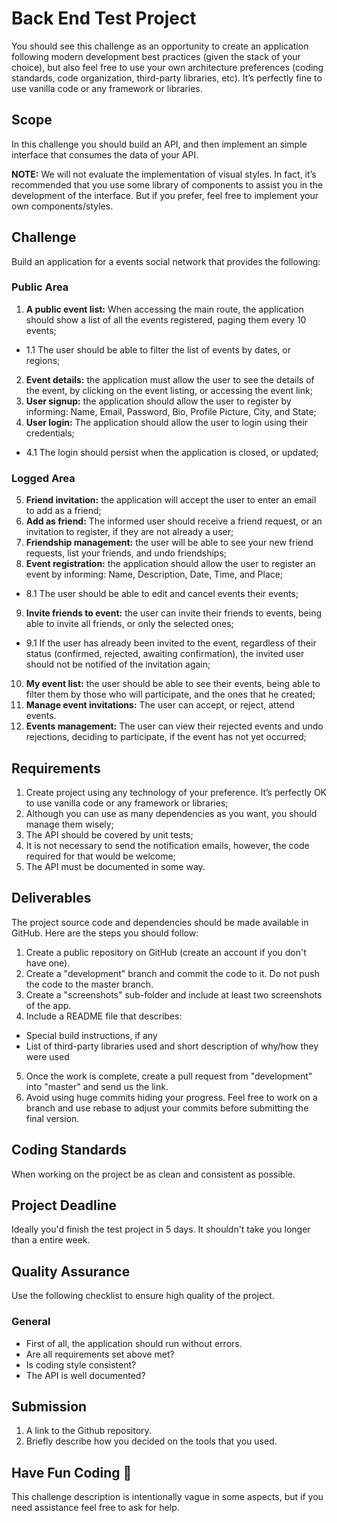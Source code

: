 # Back End Test Project
You should see this challenge as an opportunity to create an application following modern development best practices (given the stack of your choice), but also feel free to use your own architecture preferences (coding standards, code organization, third-party libraries, etc). It’s perfectly fine to use vanilla code or any framework or libraries.

## Scope
In this challenge you should build an API, and then implement an simple interface that consumes the data of your API.

__NOTE:__ We will not evaluate the implementation of visual styles. In fact, it’s recommended that you use some library of components to assist you in the development of the interface. But if you prefer, feel free to implement your own components/styles.

## Challenge
Build an application for a events social network that provides the following:

### Public Area
1. __A public event list:__ When accessing the main route, the application should show a list of all the events registered, paging them every 10 events;
- 1.1 The user should be able to filter the list of events by dates, or regions;
2. __Event details:__ the application must allow the user to see the details of the event, by clicking on the event listing, or accessing the event link;
3. __User signup:__ the application should allow the user to register by informing: Name, Email, Password, Bio, Profile Picture, City, and State;
4. __User login:__ The application should allow the user to login using their credentials;
- 4.1 The login should persist when the application is closed, or updated;

### Logged Area
5. __Friend invitation:__ the application will accept the user to enter an email to add as a friend;
6. __Add as friend:__ The informed user should receive a friend request, or an invitation to register, if they are not already a user;
7. __Friendship management:__ the user will be able to see your new friend requests, list your friends, and undo friendships;
8. __Event registration:__ the application should allow the user to register an event by informing: Name, Description, Date, Time, and Place;
- 8.1 The user should be able to edit and cancel events their events;
9. __Invite friends to event:__ the user can invite their friends to events, being able to invite all friends, or only the selected ones;
- 9.1 If the user has already been invited to the event, regardless of their status (confirmed, rejected, awaiting confirmation), the invited user should not be notified of the invitation again;
10. __My event list:__ the user should be able to see their events, being able to filter them by those who will participate, and the ones that he created;
11. __Manage event invitations:__ The user can accept, or reject, attend events.
12. __Events management:__ The user can view their rejected events and undo rejections, deciding to participate, if the event has not yet occurred;

## Requirements
1. Create project using any technology of your preference. It’s perfectly OK to use vanilla code or any framework or libraries;
2. Although you can use as many dependencies as you want, you should manage them wisely;
3. The API should be covered by unit tests;
4. It is not necessary to send the notification emails, however, the code required for that would be welcome;
5. The API must be documented in some way.

## Deliverables
The project source code and dependencies should be made available in GitHub. Here are the steps you should follow:
1. Create a public repository on GitHub (create an account if you don't have one).
2. Create a "development" branch and commit the code to it. Do not push the code to the master branch.
3. Create a "screenshots" sub-folder and include at least two screenshots of the app.
4. Include a README file that describes:
  - Special build instructions, if any
  - List of third-party libraries used and short description of why/how they were used
5. Once the work is complete, create a pull request from "development" into "master" and send us the link.
6. Avoid using huge commits hiding your progress. Feel free to work on a branch and use rebase to adjust your commits before submitting the final version.

## Coding Standards
When working on the project be as clean and consistent as possible.

## Project Deadline
Ideally you'd finish the test project in 5 days. It shouldn't take you longer than a entire week.

## Quality Assurance
Use the following checklist to ensure high quality of the project.

### General
- First of all, the application should run without errors.
- Are all requirements set above met?
- Is coding style consistent?
- The API is well documented?

## Submission
1. A link to the Github repository.
2. Briefly describe how you decided on the tools that you used.

## Have Fun Coding 🤘
This challenge description is intentionally vague in some aspects, but if you need assistance feel free to ask for help.
